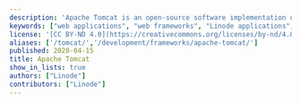 ```yaml
---
description: 'Apache Tomcat is an open-source software implementation of the Java Servlet and Java Server Pages technologies. These guides will helpl you deploy Tomcat.'
keywords: ["web applications", "web frameworks", "Linode applications", "tomcat"]
license: '[CC BY-ND 4.0](https://creativecommons.org/licenses/by-nd/4.0)'
aliases: ['/tomcat/','/development/frameworks/apache-tomcat/']
published: 2020-04-15
title: Apache Tomcat
show_in_lists: true
authors: ["Linode"]
contributors: ["Linode"]
---
```

